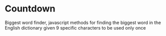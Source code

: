 # Countdown
Biggest word finder, javascript methods for finding the biggest word in the English dictionary given 9 specific characters to be used only once
